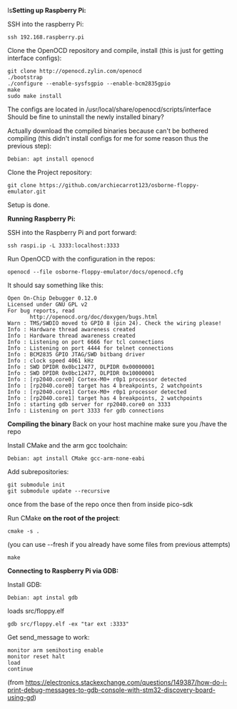 ls**Setting up Raspberry Pi:**

SSH into the raspberry Pi:
```
ssh 192.168.raspberry.pi
```

Clone the OpenOCD repository and compile, install (this is just for getting interface configs):
```
git clone http://openocd.zylin.com/openocd
./bootstrap
./configure --enable-sysfsgpio --enable-bcm2835gpio 
make
sudo make install
```
The configs are located in /usr/local/share/openocd/scripts/interface
Should be fine to uninstall the newly installed binary?

Actually download the compiled binaries because can't be bothered compiling (this didn't install configs for me for some reason thus the previous step):
```
Debian: apt install openocd
```

Clone the Project repository:
```
git clone https://github.com/archiecarrot123/osborne-floppy-emulator.git
```
Setup is done.

**Running Raspberry Pi:**

SSH into the Raspberry Pi and port forward:
```
ssh raspi.ip -L 3333:localhost:3333
```

Run OpenOCD with the configuration in the repos:
```
openocd --file osborne-floppy-emulator/docs/openocd.cfg
```

It should say something like this:
```
Open On-Chip Debugger 0.12.0  
Licensed under GNU GPL v2  
For bug reports, read  
       http://openocd.org/doc/doxygen/bugs.html  
Warn : TMS/SWDIO moved to GPIO 8 (pin 24). Check the wiring please!  
Info : Hardware thread awareness created  
Info : Hardware thread awareness created  
Info : Listening on port 6666 for tcl connections  
Info : Listening on port 4444 for telnet connections  
Info : BCM2835 GPIO JTAG/SWD bitbang driver  
Info : clock speed 4061 kHz  
Info : SWD DPIDR 0x0bc12477, DLPIDR 0x00000001  
Info : SWD DPIDR 0x0bc12477, DLPIDR 0x10000001  
Info : [rp2040.core0] Cortex-M0+ r0p1 processor detected  
Info : [rp2040.core0] target has 4 breakpoints, 2 watchpoints  
Info : [rp2040.core1] Cortex-M0+ r0p1 processor detected  
Info : [rp2040.core1] target has 4 breakpoints, 2 watchpoints  
Info : starting gdb server for rp2040.core0 on 3333  
Info : Listening on port 3333 for gdb connections
```
**Compiling the binary**
Back on your host machine make sure you /have the repo

Install CMake and the arm gcc toolchain:
```
Debian: apt install CMake gcc-arm-none-eabi
```

Add subrepositories:
```
git submodule init
git submodule update --recursive
```
once from the base of the repo once then from inside pico-sdk

Run CMake **on the root of the project**:
```
cmake -s .
```
(you can use --fresh if you already have some files from previous attempts)

```
make
```

**Connecting to Raspberry Pi via GDB:**

Install GDB:
```
Debian: apt instal gdb
```

loads src/floppy.elf
```
gdb src/floppy.elf -ex "tar ext :3333"
```

Get send_message to work:
```
monitor arm semihosting enable
monitor reset halt
load
continue
```
(from https://electronics.stackexchange.com/questions/149387/how-do-i-print-debug-messages-to-gdb-console-with-stm32-discovery-board-using-gd)